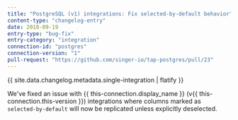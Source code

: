 ```yaml
---
title: "PostgreSQL (v1) integrations: Fix selected-by-default behavior"
content-type: "changelog-entry"
date: 2018-09-19
entry-type: "bug-fix"
entry-category: "integration"
connection-id: "postgres"
connection-version: "1"
pull-request: "https://github.com/singer-io/tap-postgres/pull/23"
---
```


{{ site.data.changelog.metadata.single-integration | flatify }}

We've fixed an issue with {{ this-connection.display_name }} (v{{ this-connection.this-version }}) integrations where columns marked as `selected-by-default` will now be replicated unless explicitly deselected.
